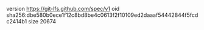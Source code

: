 version https://git-lfs.github.com/spec/v1
oid sha256:dbe580b0ece1f12c8bd8be4c0613f2f10109ed2daaaf54442844f5fcdc2414b1
size 20674
